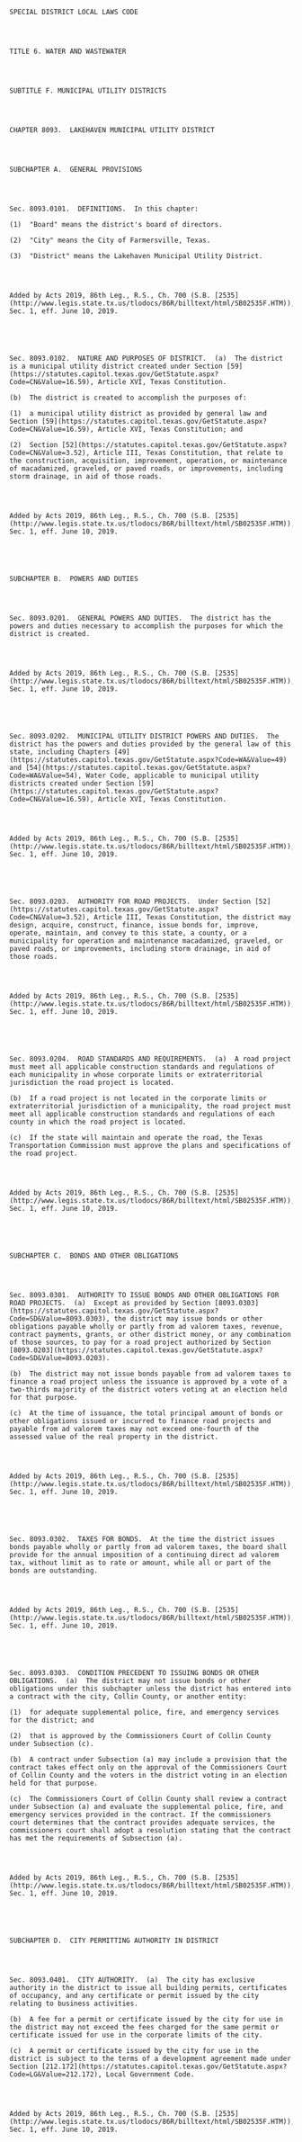 ﻿
    
    
    	
    					
    
    
    SPECIAL DISTRICT LOCAL LAWS CODE
    
      
    
    
    TITLE 6. WATER AND WASTEWATER
    
      
    
    
    SUBTITLE F. MUNICIPAL UTILITY DISTRICTS
    
      
    
    
    CHAPTER 8093.  LAKEHAVEN MUNICIPAL UTILITY DISTRICT
    
      
    
    
    SUBCHAPTER A.  GENERAL PROVISIONS
    
      
    
    
    Sec. 8093.0101.  DEFINITIONS.  In this chapter:
    
    (1)  "Board" means the district's board of directors.
    
    (2)  "City" means the City of Farmersville, Texas.
    
    (3)  "District" means the Lakehaven Municipal Utility District.
    
    
    
    
    Added by Acts 2019, 86th Leg., R.S., Ch. 700 (S.B. [2535](http://www.legis.state.tx.us/tlodocs/86R/billtext/html/SB02535F.HTM)), Sec. 1, eff. June 10, 2019.
    
    
    
    
    
    Sec. 8093.0102.  NATURE AND PURPOSES OF DISTRICT.  (a)  The district is a municipal utility district created under Section [59](https://statutes.capitol.texas.gov/GetStatute.aspx?Code=CN&Value=16.59), Article XVI, Texas Constitution.
    
    (b)  The district is created to accomplish the purposes of:
    
    (1)  a municipal utility district as provided by general law and Section [59](https://statutes.capitol.texas.gov/GetStatute.aspx?Code=CN&Value=16.59), Article XVI, Texas Constitution; and
    
    (2)  Section [52](https://statutes.capitol.texas.gov/GetStatute.aspx?Code=CN&Value=3.52), Article III, Texas Constitution, that relate to the construction, acquisition, improvement, operation, or maintenance of macadamized, graveled, or paved roads, or improvements, including storm drainage, in aid of those roads.
    
    
    
    
    Added by Acts 2019, 86th Leg., R.S., Ch. 700 (S.B. [2535](http://www.legis.state.tx.us/tlodocs/86R/billtext/html/SB02535F.HTM)), Sec. 1, eff. June 10, 2019.
    
    
    
    
    
    SUBCHAPTER B.  POWERS AND DUTIES
    
      
    
    
    Sec. 8093.0201.  GENERAL POWERS AND DUTIES.  The district has the powers and duties necessary to accomplish the purposes for which the district is created.
    
    
    
    
    Added by Acts 2019, 86th Leg., R.S., Ch. 700 (S.B. [2535](http://www.legis.state.tx.us/tlodocs/86R/billtext/html/SB02535F.HTM)), Sec. 1, eff. June 10, 2019.
    
    
    
    
    
    Sec. 8093.0202.  MUNICIPAL UTILITY DISTRICT POWERS AND DUTIES.  The district has the powers and duties provided by the general law of this state, including Chapters [49](https://statutes.capitol.texas.gov/GetStatute.aspx?Code=WA&Value=49) and [54](https://statutes.capitol.texas.gov/GetStatute.aspx?Code=WA&Value=54), Water Code, applicable to municipal utility districts created under Section [59](https://statutes.capitol.texas.gov/GetStatute.aspx?Code=CN&Value=16.59), Article XVI, Texas Constitution.
    
    
    
    
    Added by Acts 2019, 86th Leg., R.S., Ch. 700 (S.B. [2535](http://www.legis.state.tx.us/tlodocs/86R/billtext/html/SB02535F.HTM)), Sec. 1, eff. June 10, 2019.
    
    
    
    
    
    Sec. 8093.0203.  AUTHORITY FOR ROAD PROJECTS.  Under Section [52](https://statutes.capitol.texas.gov/GetStatute.aspx?Code=CN&Value=3.52), Article III, Texas Constitution, the district may design, acquire, construct, finance, issue bonds for, improve, operate, maintain, and convey to this state, a county, or a municipality for operation and maintenance macadamized, graveled, or paved roads, or improvements, including storm drainage, in aid of those roads.
    
    
    
    
    Added by Acts 2019, 86th Leg., R.S., Ch. 700 (S.B. [2535](http://www.legis.state.tx.us/tlodocs/86R/billtext/html/SB02535F.HTM)), Sec. 1, eff. June 10, 2019.
    
    
    
    
    
    Sec. 8093.0204.  ROAD STANDARDS AND REQUIREMENTS.  (a)  A road project must meet all applicable construction standards and regulations of each municipality in whose corporate limits or extraterritorial jurisdiction the road project is located.
    
    (b)  If a road project is not located in the corporate limits or extraterritorial jurisdiction of a municipality, the road project must meet all applicable construction standards and regulations of each county in which the road project is located.
    
    (c)  If the state will maintain and operate the road, the Texas Transportation Commission must approve the plans and specifications of the road project.
    
    
    
    
    Added by Acts 2019, 86th Leg., R.S., Ch. 700 (S.B. [2535](http://www.legis.state.tx.us/tlodocs/86R/billtext/html/SB02535F.HTM)), Sec. 1, eff. June 10, 2019.
    
    
    
    
    
    SUBCHAPTER C.  BONDS AND OTHER OBLIGATIONS
    
      
    
    
    Sec. 8093.0301.  AUTHORITY TO ISSUE BONDS AND OTHER OBLIGATIONS FOR ROAD PROJECTS.  (a)  Except as provided by Section [8093.0303](https://statutes.capitol.texas.gov/GetStatute.aspx?Code=SD&Value=8093.0303), the district may issue bonds or other obligations payable wholly or partly from ad valorem taxes, revenue, contract payments, grants, or other district money, or any combination of those sources, to pay for a road project authorized by Section [8093.0203](https://statutes.capitol.texas.gov/GetStatute.aspx?Code=SD&Value=8093.0203).
    
    (b)  The district may not issue bonds payable from ad valorem taxes to finance a road project unless the issuance is approved by a vote of a two-thirds majority of the district voters voting at an election held for that purpose.
    
    (c)  At the time of issuance, the total principal amount of bonds or other obligations issued or incurred to finance road projects and payable from ad valorem taxes may not exceed one-fourth of the assessed value of the real property in the district.
    
    
    
    
    Added by Acts 2019, 86th Leg., R.S., Ch. 700 (S.B. [2535](http://www.legis.state.tx.us/tlodocs/86R/billtext/html/SB02535F.HTM)), Sec. 1, eff. June 10, 2019.
    
    
    
    
    
    Sec. 8093.0302.  TAXES FOR BONDS.  At the time the district issues bonds payable wholly or partly from ad valorem taxes, the board shall provide for the annual imposition of a continuing direct ad valorem tax, without limit as to rate or amount, while all or part of the bonds are outstanding.
    
    
    
    
    Added by Acts 2019, 86th Leg., R.S., Ch. 700 (S.B. [2535](http://www.legis.state.tx.us/tlodocs/86R/billtext/html/SB02535F.HTM)), Sec. 1, eff. June 10, 2019.
    
    
    
    
    
    Sec. 8093.0303.  CONDITION PRECEDENT TO ISSUING BONDS OR OTHER OBLIGATIONS.  (a)  The district may not issue bonds or other obligations under this subchapter unless the district has entered into a contract with the city, Collin County, or another entity:
    
    (1)  for adequate supplemental police, fire, and emergency services for the district; and
    
    (2)  that is approved by the Commissioners Court of Collin County under Subsection (c).
    
    (b)  A contract under Subsection (a) may include a provision that the contract takes effect only on the approval of the Commissioners Court of Collin County and the voters in the district voting in an election held for that purpose.
    
    (c)  The Commissioners Court of Collin County shall review a contract under Subsection (a) and evaluate the supplemental police, fire, and emergency services provided in the contract. If the commissioners court determines that the contract provides adequate services, the commissioners court shall adopt a resolution stating that the contract has met the requirements of Subsection (a).
    
    
    
    
    Added by Acts 2019, 86th Leg., R.S., Ch. 700 (S.B. [2535](http://www.legis.state.tx.us/tlodocs/86R/billtext/html/SB02535F.HTM)), Sec. 1, eff. June 10, 2019.
    
    
    
    
    
    SUBCHAPTER D.  CITY PERMITTING AUTHORITY IN DISTRICT
    
      
    
    
    Sec. 8093.0401.  CITY AUTHORITY.  (a)  The city has exclusive authority in the district to issue all building permits, certificates of occupancy, and any certificate or permit issued by the city relating to business activities.
    
    (b)  A fee for a permit or certificate issued by the city for use in the district may not exceed the fees charged for the same permit or certificate issued for use in the corporate limits of the city.
    
    (c)  A permit or certificate issued by the city for use in the district is subject to the terms of a development agreement made under Section [212.172](https://statutes.capitol.texas.gov/GetStatute.aspx?Code=LG&Value=212.172), Local Government Code.
    
    
    
    
    Added by Acts 2019, 86th Leg., R.S., Ch. 700 (S.B. [2535](http://www.legis.state.tx.us/tlodocs/86R/billtext/html/SB02535F.HTM)), Sec. 1, eff. June 10, 2019.
    
    
    
    
    				
